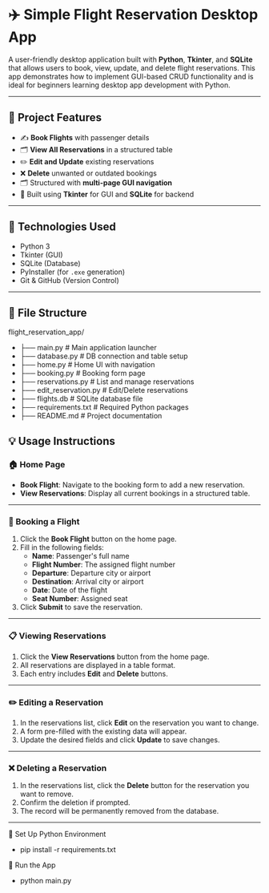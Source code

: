 # ✈️ Simple Flight Reservation Desktop App

A user-friendly desktop application built with **Python**, **Tkinter**, and **SQLite** that allows users to book, view, update, and delete flight reservations. This app demonstrates how to implement GUI-based CRUD functionality and is ideal for beginners learning desktop app development with Python.

---

## 📌 Project Features

- ✍️ **Book Flights** with passenger details
- 🗂 **View All Reservations** in a structured table
- ✏️ **Edit and Update** existing reservations
- ❌ **Delete** unwanted or outdated bookings
- 🗂️ Structured with **multi-page GUI navigation**
- 🧠 Built using **Tkinter** for GUI and **SQLite** for backend

---

## 🧩 Technologies Used

- Python 3
- Tkinter (GUI)
- SQLite (Database)
- PyInstaller (for `.exe` generation)
- Git & GitHub (Version Control)

---

## 📂 File Structure

flight_reservation_app/
- ├── main.py # Main application launcher
- ├── database.py # DB connection and table setup
- ├── home.py # Home UI with navigation
- ├── booking.py # Booking form page
- ├── reservations.py # List and manage reservations
- ├── edit_reservation.py # Edit/Delete reservations
- ├── flights.db # SQLite database file
- ├── requirements.txt # Required Python packages
- ├── README.md # Project documentation

## 💡 Usage Instructions

### 🏠 Home Page
- **Book Flight**: Navigate to the booking form to add a new reservation.
- **View Reservations**: Display all current bookings in a structured table.

---

### 📝 Booking a Flight
1. Click the **Book Flight** button on the home page.
2. Fill in the following fields:
   - **Name**: Passenger's full name
   - **Flight Number**: The assigned flight number
   - **Departure**: Departure city or airport
   - **Destination**: Arrival city or airport
   - **Date**: Date of the flight
   - **Seat Number**: Assigned seat
3. Click **Submit** to save the reservation.

---

### 📋 Viewing Reservations
1. Click the **View Reservations** button from the home page.
2. All reservations are displayed in a table format.
3. Each entry includes **Edit** and **Delete** buttons.

---

### ✏️ Editing a Reservation
1. In the reservations list, click **Edit** on the reservation you want to change.
2. A form pre-filled with the existing data will appear.
3. Update the desired fields and click **Update** to save changes.

---

### ❌ Deleting a Reservation
1. In the reservations list, click the **Delete** button for the reservation you want to remove.
2. Confirm the deletion if prompted.
3. The record will be permanently removed from the database.

---

🐍 Set Up Python Environment
- pip install -r requirements.txt

🚀 Run the App
- python main.py
